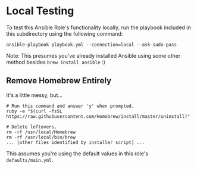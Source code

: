 # Local Testing

To test this Ansible Role's functionality locally, run the playbook included in this subdirectory using the following command:

    ansible-playbook playbook.yml --connection=local --ask-sudo-pass

Note: This presumes you've already installed Ansible using some other method besides `brew install ansible` :)

## Remove Homebrew Entirely

It's a little messy, but...

    # Run this command and answer 'y' when prompted.
    ruby -e "$(curl -fsSL https://raw.githubusercontent.com/Homebrew/install/master/uninstall)"
    
    # Delete leftovers.
    rm -rf /usr/local/Homebrew
    rm -rf /usr/local/bin/brew
    ... [other files identified by installer script] ...

This assumes you're using the default values in this role's `defaults/main.yml`.